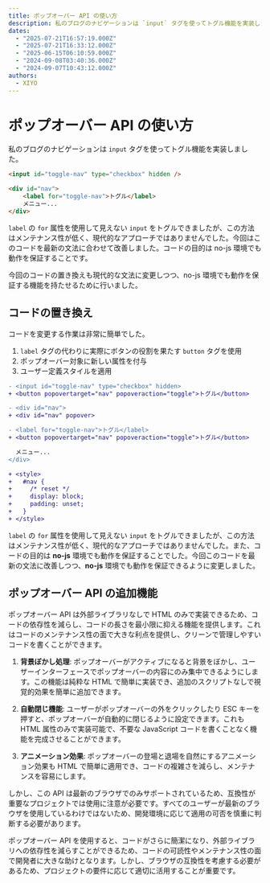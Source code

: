 ```yaml
---
title: ポップオーバー API の使い方
description: 私のブログのナビゲーションは `input` タグを使ってトグル機能を実装しました。
dates:
  - "2025-07-21T16:57:19.000Z"
  - "2025-07-21T16:33:12.000Z"
  - "2025-06-15T06:10:59.000Z"
  - "2024-09-08T03:40:36.000Z"
  - "2024-09-07T10:43:12.000Z"
authors:
  - XIYO
---
```

# ポップオーバー API の使い方

私のブログのナビゲーションは `input` タグを使ってトグル機能を実装しました。

```html
<input id="toggle-nav" type="checkbox" hidden />

<div id="nav">
	<label for="toggle-nav">トグル</label>
	メニュー...
</div>
```

`label` の `for` 属性を使用して見えない `input` をトグルできましたが、この方法はメンテナンス性が低く、現代的なアプローチではありませんでした。今回はこのコードを最新の文法に合わせて改善しました。コードの目的は no-js 環境でも動作を保証することです。

今回のコードの置き換えも現代的な文法に変更しつつ、no-js 環境でも動作を保証する機能を持たせるために行いました。

## コードの置き換え

コードを変更する作業は非常に簡単でした。

1. `label` タグの代わりに実際にボタンの役割を果たす `button` タグを使用
2. ポップオーバー対象に新しい属性を付与
3. ユーザー定義スタイルを適用

```diff
- <input id="toggle-nav" type="checkbox" hidden>
+ <button popovertarget="nav" popoveraction="toggle">トグル</button>

- <div id="nav">
+ <div id="nav" popover>

- <label for="toggle-nav">トグル</label>
+ <button popovertarget="nav" popoveraction="toggle">トグル</button>

  メニュー...
</div>

+ <style>
+   #nav {
+     /* reset */
+     display: block;
+     padding: unset;
+   }
+ </style>
```

`label` の `for` 属性を使用して見えない `input` をトグルできましたが、この方法はメンテナンス性が低く、現代的なアプローチではありませんでした。また、コードの目的は **no-js** 環境でも動作を保証することでした。今回このコードを最新の文法に改善しつつ、**no-js** 環境でも動作を保証できるように変更しました。

## ポップオーバー API の追加機能

ポップオーバー API は外部ライブラリなしで HTML のみで実装できるため、コードの依存性を減らし、コードの長さを最小限に抑える機能を提供します。これはコードのメンテナンス性の面で大きな利点を提供し、クリーンで管理しやすいコードを書くことができます。

1. **背景ぼかし処理**: ポップオーバーがアクティブになると背景をぼかし、ユーザーインターフェースでポップオーバーの内容にのみ集中できるようにします。この機能は純粋な HTML で簡単に実装でき、追加のスクリプトなしで視覚的効果を簡単に追加できます。

2. **自動閉じ機能**: ユーザーがポップオーバーの外をクリックしたり ESC キーを押すと、ポップオーバーが自動的に閉じるように設定できます。これも HTML 属性のみで実装可能で、不要な JavaScript コードを書くことなく機能を完成させることができます。

3. **アニメーション効果**: ポップオーバーの登場と退場を自然にするアニメーション効果も HTML で簡単に適用でき、コードの複雑さを減らし、メンテナンスを容易にします。

しかし、この API は最新のブラウザでのみサポートされているため、互換性が重要なプロジェクトでは使用に注意が必要です。すべてのユーザーが最新のブラウザを使用しているわけではないため、開発環境に応じて適用の可否を慎重に判断する必要があります。

ポップオーバー API を使用すると、コードがさらに簡潔になり、外部ライブラリへの依存性を減らすことができるため、コードの可読性やメンテナンス性の面で開発者に大きな助けとなります。しかし、ブラウザの互換性を考慮する必要があるため、プロジェクトの要件に応じて適切に活用することが重要です。
